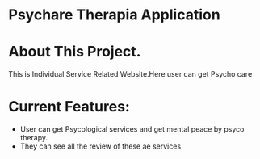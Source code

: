 #  Psychare Therapia Application
 

 



# About  This Project.
This is Individual Service Related Website.Here user can get  Psycho care
 
# Current Features:
-  User can get Psycological services and get mental peace by psyco therapy.
- They can see all the review of these ae services
 
